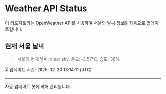 
# Weather API Status

이 리포지토리는 OpenWeather API를 사용하여 서울의 날씨 정보를 자동으로 업데이트합니다.

## 현재 서울 날씨
> 서울의 현재 날씨: clear sky, 온도: -3.57°C, 습도: 38%

⏳ 업데이트 시간: 2025-02-20 13:14:11 (UTC)

---
자동 업데이트 봇에 의해 관리됩니다.
